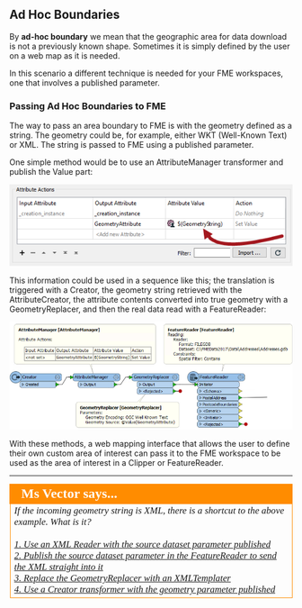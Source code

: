 ## Ad Hoc Boundaries ##

By **ad-hoc boundary** we mean that the geographic area for data download is not a previously known shape. Sometimes it is simply defined by the user on a web map as it is needed.

In this scenario a different technique is needed for your FME workspaces, one that involves a published parameter.

### Passing Ad Hoc Boundaries to FME ###

The way to pass an area boundary to FME is with the geometry defined as a string. The geometry could be, for example, either WKT (Well-Known Text) or XML. The string is passed to FME using a published parameter.

One simple method would be to use an AttributeManager transformer and publish the Value part:

![](./Images/Img3.009.AttributeManagerGeometryString.png)

This information could be used in a sequence like this; the translation is triggered with a Creator, the geometry string retrieved with the AttributeCreator, the attribute contents converted into true geometry with a GeometryReplacer, and then the real data read with a FeatureReader:

![](./Images/Img3.010.GeometryStringUsedInWorkspace.png)

With these methods, a web mapping interface that allows the user to define their own custom area of interest can pass it to the FME workspace to be used as the area of interest in a Clipper or FeatureReader.

---

<!--Person X Says Section-->

<table style="border-spacing: 0px">
<tr>
<td style="vertical-align:middle;background-color:darkorange;border: 2px solid darkorange">
<i class="fa fa-quote-left fa-lg fa-pull-left fa-fw" style="color:white;padding-right: 12px;vertical-align:text-top"></i>
<span style="color:white;font-size:x-large;font-weight: bold;font-family:serif">Ms Vector says...</span>
</td>
</tr>

<tr>
<td style="border: 1px solid darkorange">
<span style="font-family:serif; font-style:italic; font-size:larger">
If the incoming geometry string is XML, there is a shortcut to the above example. What is it?
<br><br><a href="http://52.73.3.37/fmedatastreaming/Manual/QAResponse2017.fmw?chapter=23&question=2&answer=1&DestDataset_TEXTLINE=C%3A%5CFMEOutput%5CQAResponse.html">1. Use an XML Reader with the source dataset parameter published</a>
<br><a href="http://52.73.3.37/fmedatastreaming/Manual/QAResponse2017.fmw?chapter=23&question=2&answer=2&DestDataset_TEXTLINE=C%3A%5CFMEOutput%5CQAResponse.html">2. Publish the source dataset parameter in the FeatureReader to send the XML straight into it</a>
<br><a href="http://52.73.3.37/fmedatastreaming/Manual/QAResponse2017.fmw?chapter=23&question=2&answer=3&DestDataset_TEXTLINE=C%3A%5CFMEOutput%5CQAResponse.html">3. Replace the GeometryReplacer with an XMLTemplater</a>
<br><a href="http://52.73.3.37/fmedatastreaming/Manual/QAResponse2017.fmw?chapter=23&question=2&answer=4&DestDataset_TEXTLINE=C%3A%5CFMEOutput%5CQAResponse.html">4. Use a Creator transformer with the geometry parameter published</a>
</span>
</td>
</tr>
</table>
